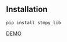 ## Installation
    pip install stmpy_lib

[DEMO](https://github.com/stm-open/demo/blob/main/py/demo.py)